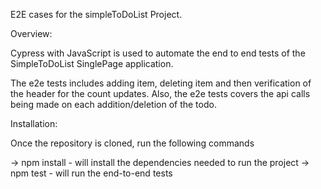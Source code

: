 
E2E cases for the simpleToDoList Project.

<!-- ******************************************* -->

Overview:

Cypress with JavaScript is used to automate the end to end tests of the SimpleToDoList SinglePage application.

The e2e tests includes adding item, deleting item and then verification of the header for the count updates.
Also, the e2e tests covers the api calls being made on each addition/deletion of the todo.

<!-- ********************************* -->

Installation:

Once the repository is cloned, run the following commands

-> npm install - will install the dependencies needed to run the project
-> npm test - will run the end-to-end tests 